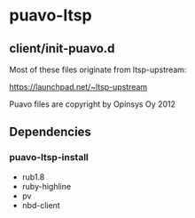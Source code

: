 # puavo-ltsp


## client/init-puavo.d

Most of these files originate from ltsp-upstream:

https://launchpad.net/~ltsp-upstream

Puavo files are copyright by Opinsys Oy 2012

## Dependencies

### puavo-ltsp-install

- rub1.8
- ruby-highline
- pv
- nbd-client
